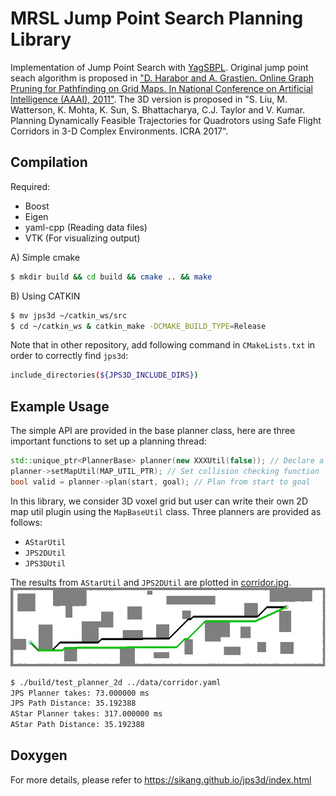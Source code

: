 # MRSL Jump Point Search Planning Library
Implementation of Jump Point Search with [YagSBPL](https://www.math.upenn.edu/~subhrabh/html_cache/7f068a4d19ed85a15c9e25ecae8b40c1.html). Original jump point seach algorithm is proposed in ["D. Harabor and A. Grastien. Online Graph Pruning for Pathfinding on Grid Maps. In National Conference on Artificial Intelligence (AAAI), 2011"](https://www.aaai.org/ocs/index.php/AAAI/AAAI11/paper/download/3761/4007). The 3D version is proposed in "S. Liu, M. Watterson, K. Mohta, K. Sun, S. Bhattacharya, C.J. Taylor and V. Kumar. Planning Dynamically Feasible Trajectories for Quadrotors using Safe Flight Corridors in 3-D Complex Environments. ICRA 2017".

## Compilation
Required: 
 - Boost
 - Eigen
 - yaml-cpp (Reading data files)
 - VTK (For visualizing output)

A) Simple cmake
```sh
$ mkdir build && cd build && cmake .. && make
```

B) Using CATKIN
```sh
$ mv jps3d ~/catkin_ws/src
$ cd ~/catkin_ws & catkin_make -DCMAKE_BUILD_TYPE=Release
```
Note that in other repository, add following command in `CMakeLists.txt` in order to correctly find `jps3d`:
```sh
include_directories(${JPS3D_INCLUDE_DIRS})
``` 

## Example Usage
The simple API are provided in the base planner class, here are three important functions to set up a planning thread:
```c++
std::unique_ptr<PlannerBase> planner(new XXXUtil(false)); // Declare a XXX planner
planner->setMapUtil(MAP_UTIL_PTR); // Set collision checking function
bool valid = planner->plan(start, goal); // Plan from start to goal
```
In this library, we consider 3D voxel grid but user can write their own 2D map util plugin using the ```MapBaseUtil``` class. Three planners are provided as follows:
 - ```AStarUtil```
 - ```JPS2DUtil```
 - ```JPS3DUtil```

The results from ```AStarUtil``` and ```JPS2DUtil``` are plotted in [corridor.jpg](https://github.com/sikang/jps3d/blob/master/data/corridor.jpg).
![Visualization](./data/corridor.jpg)
```sh
$ ./build/test_planner_2d ../data/corridor.yaml
JPS Planner takes: 73.000000 ms
JPS Path Distance: 35.192388
AStar Planner takes: 317.000000 ms
AStar Path Distance: 35.192388
```
## Doxygen
For more details, please refer to https://sikang.github.io/jps3d/index.html

